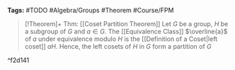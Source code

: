 **Tags:** #TODO #Algebra/Groups #Theorem #Course/FPM 

> [!Theorem]+ Thm: [[Coset Partition Theorem]]
> Let $G$ be a group, $H$ be a subgroup of $G$ and $a\in G$. The [[Equivalence Class]] $\overline{a}$ of $a$ under equivalence modulo $H$ is the [[Definition of a Coset|left coset]] $aH$. Hence, the left cosets of $H$ in $G$ form a partition of $G$

^f2d141

